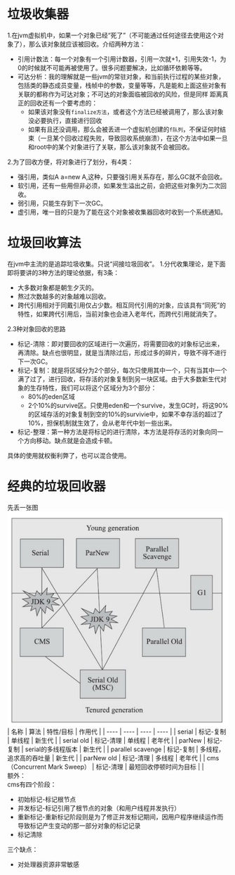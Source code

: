# 垃圾收集器  
1.在jvm虚拟机中，如果一个对象已经“死了”（不可能通过任何途径去使用这个对象了），那么该对象就应该被回收。介绍两种方法：
- 引用计数法：每一个对象有一个引用计数器，引用一次就+1，引用失效-1，为0的时候就不可能再被使用了。很多问题要解决，比如循环依赖等等。
- 可达分析：我的理解就是一些jvm的常驻对象，和当前执行过程的某些对象，包括类的静态成员变量，栈帧中的参数，变量等等，凡是能和上面这些对象有关联的都称作为可达对象；不可达的对象面临被回收的风险，但是同样
距离真正的回收还有一个要考虑的：
    - 如果该对象没有`finalize方法`，或者这个方法已经被调用了，那么该对象没必要执行，直接进行回收
    - 如果有且还没调用，那么会被丢进一个虚拟机创建的`f队列`，不保证何时结束（一旦某个回收过程失败，导致回收系统崩溃），在这个方法中如果一旦和root中的某个对象进行了关联，那么该对象就不会被回收。

2.为了回收方便，将对象进行了划分，有4类：
- 强引用，类似A a=new A,这种，只要强引用关系存在，那么GC就不会回收。
- 软引用，还有一些用但非必须，如果发生溢出之前，会把这些对象列为二次回收。
- 弱引用，只能生存到下一次GC。
- 虚引用，唯一目的只是为了能在这个对象被收集器回收时收到一个系统通知。  

# 垃圾回收算法  
在jvm中主流的是追踪垃圾收集。只说“间接垃圾回收”。
1.分代收集理论，是下面即将要讲的3种方法的理论依据，有3条：
- 大多数对象都是朝生夕灭的。
- 熬过次数越多的对象越难以回收。
- 跨代引用相对于同戴引用仅占少数。相互同代引用的对象，应该具有“同死”的特性，如果跨代引用后，当前对象也会进入老年代，而跨代引用就消失了。

2.3种对象回收的思路
- 标记-清除：即对要回收的区域进行一次遍历，将需要回收的对象标记出来，再清除。缺点也很明显，就是当清除过后，形成过多的碎片，导致不得不进行下一次GC。
- 标记-复制：就是将区域分为2个部分，每次只使用其中一个，只有当其中一个满了过了，进行回收，将存活的对象复制到另一块区域。由于大多数新生代对象的生存特性，我们可以将这个区域分为3个部分：
    - 80%的eden区域
    - 2个10%的survive区。只使用eden和一个survive，发生GC时，将这90%的区域存活的对象复制到空的10%的survivie中，如果不幸存活的超过了10%，担保机制就生效了，会从老年代中划一些出来。
- 标记-整理：第一种方法是将标记的进行清除，本方法是将存活的对象向同一个方向移动。缺点就是会造成卡顿。  

具体的使用就权衡利弊了，也可以混合使用。  

# 经典的垃圾回收器  
先丢一张图  
![经典垃圾回收器](https://github.com/781303842/Mainstudy/blob/master/ALLIMG/%E7%BB%8F%E5%85%B8%E5%9E%83%E5%9C%BE%E5%9B%9E%E6%94%B6%E5%99%A8.png)  
|  名称   | 算法  | 特性/目标 | 作用代 |
|  ----  | ----  | ---- | ---- |
| serial  | 标记-复制 |  单线程  |  新生代  |
| serial old  | 标记-清理 |   单线程  |  老年代  |
| parNew  | 标记-复制 |  serial的多线程版本  | 新生代   |
| parallel scavenge  | 标记-复制 |   多线程，追求高的吞吐量  |  新生代  |
| parNew old  | 标记-清理 |   多线程  |  老年代  |
| cms（Concurrent Mark Sweep）  | 标记-清理 |   最短回收停顿时间为目标 |    |  
额外：  
cms有四个阶段：  
- 初始标记-标记根节点
- 并发标记-标记引用了根节点的对象（和用户线程并发执行）
- 重新标记-重新标记阶段则是为了修正并发标记期间，因用户程序继续运作而导致标记产生变动的那一部分对象的标记记录
- 标记清除  

三个缺点：  
- 对处理器资源非常敏感

